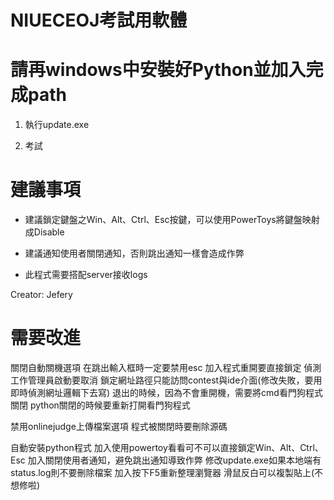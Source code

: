 # NIUECEOJ考試用軟體

# 請再windows中安裝好Python並加入完成path


1. 執行update.exe

2. 考試

# 建議事項

- 建議鎖定鍵盤之Win、Alt、Ctrl、Esc按鍵，可以使用PowerToys將鍵盤映射成Disable

- 建議通知使用者關閉通知，否則跳出通知一樣會造成作弊

- 此程式需要搭配server接收logs

Creator: Jefery
# 需要改進
關閉自動關機選項
在跳出輸入框時一定要禁用esc
加入程式重開要直接鎖定
偵測工作管理員啟動要取消
鎖定網址路徑只能訪問contest與ide介面(修改失敗，要用即時偵測網址邏輯下去寫)
退出的時候，因為不會重開機，需要將cmd看門狗程式關閉
python關閉的時候要重新打開看門狗程式

禁用onlinejudge上傳檔案選項
程式被關閉時要刪除源碼

自動安裝python程式
加入使用powertoy看看可不可以直接鎖定Win、Alt、Ctrl、Esc
加入關閉使用者通知，避免跳出通知導致作弊
修改update.exe如果本地端有status.log則不要刪除檔案
加入按下F5重新整理瀏覽器
滑鼠反白可以複製貼上(不想修啦)
